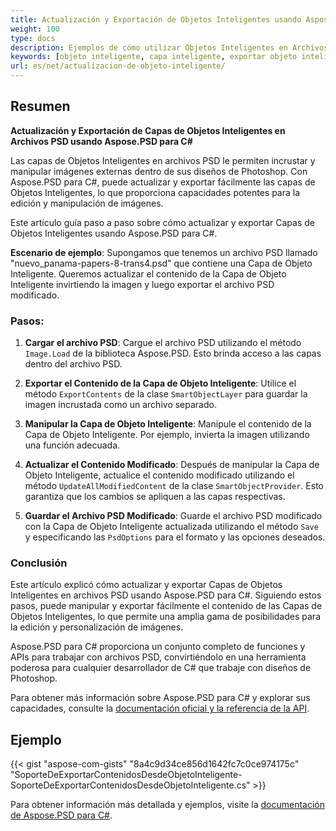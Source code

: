 ```yaml
---
title: Actualización y Exportación de Objetos Inteligentes usando Aspose.PSD para С#
weight: 100
type: docs
description: Ejemplos de cómo utilizar Objetos Inteligentes en Archivos PSD
keywords: [objeto inteligente, capa inteligente, exportar objeto inteligente, exportar capa inteligente, actualizar objeto inteligente, actualizar capa inteligente, psd api, C#, csharp, muestra de código]
url: es/net/actualizacion-de-objeto-inteligente/
---
```


## Resumen

**Actualización y Exportación de Capas de Objetos Inteligentes en Archivos PSD usando Aspose.PSD para C#**

Las capas de Objetos Inteligentes en archivos PSD le permiten incrustar y manipular imágenes externas dentro de sus diseños de Photoshop. Con Aspose.PSD para C#, puede actualizar y exportar fácilmente las capas de Objetos Inteligentes, lo que proporciona capacidades potentes para la edición y manipulación de imágenes.

Este artículo guía paso a paso sobre cómo actualizar y exportar Capas de Objetos Inteligentes usando Aspose.PSD para C#.

**Escenario de ejemplo**: Supongamos que tenemos un archivo PSD llamado "nuevo_panama-papers-8-trans4.psd" que contiene una Capa de Objeto Inteligente. Queremos actualizar el contenido de la Capa de Objeto Inteligente invirtiendo la imagen y luego exportar el archivo PSD modificado.

### Pasos:

1. **Cargar el archivo PSD**:
   Cargue el archivo PSD utilizando el método `Image.Load` de la biblioteca Aspose.PSD. Esto brinda acceso a las capas dentro del archivo PSD.

2. **Exportar el Contenido de la Capa de Objeto Inteligente**:
   Utilice el método `ExportContents` de la clase `SmartObjectLayer` para guardar la imagen incrustada como un archivo separado.

3. **Manipular la Capa de Objeto Inteligente**:
   Manipule el contenido de la Capa de Objeto Inteligente. Por ejemplo, invierta la imagen utilizando una función adecuada.

4. **Actualizar el Contenido Modificado**:
   Después de manipular la Capa de Objeto Inteligente, actualice el contenido modificado utilizando el método `UpdateAllModifiedContent` de la clase `SmartObjectProvider`. Esto garantiza que los cambios se apliquen a las capas respectivas.

5. **Guardar el Archivo PSD Modificado**:
   Guarde el archivo PSD modificado con la Capa de Objeto Inteligente actualizada utilizando el método `Save` y especificando las `PsdOptions` para el formato y las opciones deseados.

### Conclusión

Este artículo explicó cómo actualizar y exportar Capas de Objetos Inteligentes en archivos PSD usando Aspose.PSD para C#. Siguiendo estos pasos, puede manipular y exportar fácilmente el contenido de las Capas de Objetos Inteligentes, lo que permite una amplia gama de posibilidades para la edición y personalización de imágenes.

Aspose.PSD para C# proporciona un conjunto completo de funciones y APIs para trabajar con archivos PSD, convirtiéndolo en una herramienta poderosa para cualquier desarrollador de C# que trabaje con diseños de Photoshop.

Para obtener más información sobre Aspose.PSD para C# y explorar sus capacidades, consulte la [documentación oficial y la referencia de la API](https://docs.aspose.com/psd/net/).

## Ejemplo

{{< gist "aspose-com-gists" "8a4c9d34ce856d1642fc7c0ce974175c" "SoporteDeExportarContenidosDesdeObjetoInteligente-SoporteDeExportarContenidosDesdeObjetoInteligente.cs" >}}

Para obtener información más detallada y ejemplos, visite la [documentación de Aspose.PSD para C#](https://docs.aspose.com/psd/net/).
